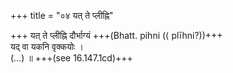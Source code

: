 +++
title = "०४ यत् ते प्लीह्नि"

+++
यत् ते प्लीह्नि दौर्भाग्यं +++(Bhatt. pihni (⟨ plīhni?))+++  
यद् वा यकनि वृक्कयोः ।  
(…) ॥ +++(see 16.147.1cd)+++
